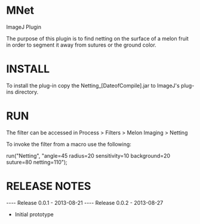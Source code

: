 MNet
====

ImageJ Plugin

The purpose of this plugin is to find netting on the surface of a melon fruit in order to segment it away from sutures or the ground color. 

INSTALL
=======

To install the plug-in copy the Netting_[DateofCompile].jar to ImageJ's plug-ins directory.


RUN
===
The filter can be accessed in Process > Filters > Melon Imaging > Netting

To invoke the filter from a macro use the following:

run("Netting", "angle=45 radius=20 sensitivity=10 background=20 suture=80 netting=110");


RELEASE NOTES
=============

---- Release 0.0.1 - 2013-08-21
---- Release 0.0.2 - 2013-08-27

+ Initial prototype

